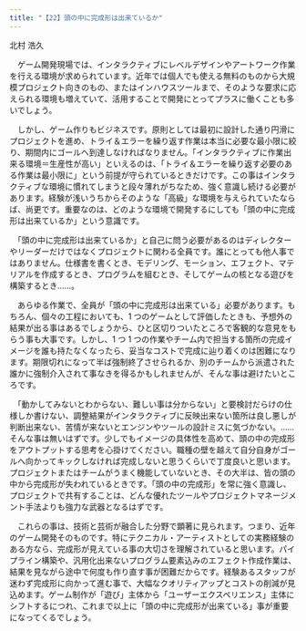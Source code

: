 ```yaml
---
title: "【22】頭の中に完成形は出来ているか"
---
```



北村 浩久


　ゲーム開発現場では、インタラクティブにレベルデザインやアートワーク作業を行える環境が求められています。近年では個人でも使える無料のものから大規模プロジェクト向きのもの、またはインハウスツールまで、そのような要求に応えられる環境も増えていて、活用することで開発にとってプラスに働くことも多いでしょう。

　しかし、ゲーム作りもビジネスです。原則としては最初に設計した通り円滑にプロジェクトを進め、トライ＆エラーを繰り返す作業は本当に必要な最小限に絞り、期間内にゴールへ到達しなければなりません。「インタラクティブに作業出来る環境＝生産性が高い」といえるのは、「トライ＆エラーを繰り返す必要のある作業は最小限に」という前提が守られているときだけです。この事はインタラクティブな環境に慣れてしまうと段々薄れがちなため、強く意識し続ける必要があります。経験が浅いうちからそのような「高級」な環境を与えられていたならば、尚更です。重要なのは、どのような環境で開発するにしても「頭の中に完成形は出来ているか」という意識です。

　「頭の中に完成形は出来ているか」と自己に問う必要があるのはディレクターやリーダーだけではなくプロジェクトに関わる全員です。誰にとっても他人事ではありません。仕様書を書くとき、モデリング、モーション、エフェクト、マテリアルを作成するとき、プログラムを組むとき、そしてゲームの核となる遊びを構築するとき……。

　あらゆる作業で、全員が「頭の中に完成形は出来ている」必要があります。もちろん、個々の工程においても、1 つのゲームとして評価したときも、予想外の結果が出る事はあるでしょうから、ひと区切りついたところで客観的な意見をもらう事も大事です。しかし、1 つ 1 つの作業やチーム内で担当する箇所の完成イメージを誰も持たなくなったら、妥当なコストで完成に辿り着くのは困難になります。期限切れになって半ば強制終了させられるか、別のチームから派遣された誰かに強制介入されて事なきを得るかもしれませんが、そんな事は避けたいところです。

　「動かしてみないとわからない、難しい事は分からない」と要検討だらけの仕様しか書けない、調整結果がインタラクティブに反映出来ない箇所は良し悪しが判断出来ない、苦情が来ないとエンジンやツールの設計ミスに気づかない。……そんな事は無いはずです。少しでもイメージの具体性を高めて、頭の中の完成形をアウトプットする思考を心掛けてください。職種の壁を越えて自分自身がゴールへ向かってキックしなければ完成しないと思うくらいで丁度良いと思います。プロジェクトまたはチームがうまく機能していないとき、その大半は、皆の頭の中から完成形が失われているときです。「頭の中の完成形」を常に強く意識し、プロジェクトで共有することは、どんな優れたツールやプロジェクトマネージメント手法よりも強力な武器となるはずです。

　これらの事は、技術と芸術が融合した分野で顕著に見られます。つまり、近年のゲーム開発そのものです。特にテクニカル・アーティストとしての実務経験のある方なら、完成形が見えている事の大切さを理解されていると思います。パイプライン構築や、汎用化出来ないプログラム要素込みのエフェクト作成作業は、結果を見ながら途中で何度も作り直す事が困難だからです。経験あるスタッフが迷わず完成形に向かって進む事で、大幅なクオリティアップとコストの削減が見込めます。ゲーム制作が「遊び」主体から「ユーザーエクスペリエンス」主体にシフトするにつれ、これまで以上に「頭の中に完成形が出来ている」事が重要になってくるでしょう。
